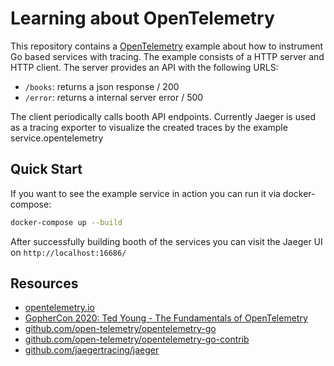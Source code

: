 # Learning about OpenTelemetry

This repository contains a [OpenTelemetry](https://opentelemetry.io/) example about how to instrument Go based services with tracing.
The example consists of a HTTP server and HTTP client. The server provides an API with the following URLS:

 - `/books`: returns a json response / 200
 - `/error`: returns a internal server error / 500

The client periodically calls booth API endpoints. Currently Jaeger is used as a tracing exporter to visualize the created traces by the example service.opentelemetry


## Quick Start

If you want to see the example service in action you can run it via docker-compose:
```bash
docker-compose up --build
```

After successfully building booth of the services you can visit the Jaeger UI on `http://localhost:16686/`

## Resources

- [opentelemetry.io](https://opentelemetry.io/)
- [GopherCon 2020: Ted Young - The Fundamentals of OpenTelemetry](https://youtu.be/X8w4yCmAMos)
- [github.com/open-telemetry/opentelemetry-go](https://github.com/open-telemetry/opentelemetry-go)
- [github.com/open-telemetry/opentelemetry-go-contrib](https://github.com/open-telemetry/opentelemetry-go-contrib)
- [github.com/jaegertracing/jaeger](https://github.com/jaegertracing/jaeger)
